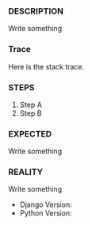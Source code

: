 ### DESCRIPTION
Write something

### Trace
Here is the stack trace.

### STEPS
1. Step A
2. Step B


### EXPECTED
Write something

### REALITY
Write something

* Django Version:
* Python Version:
